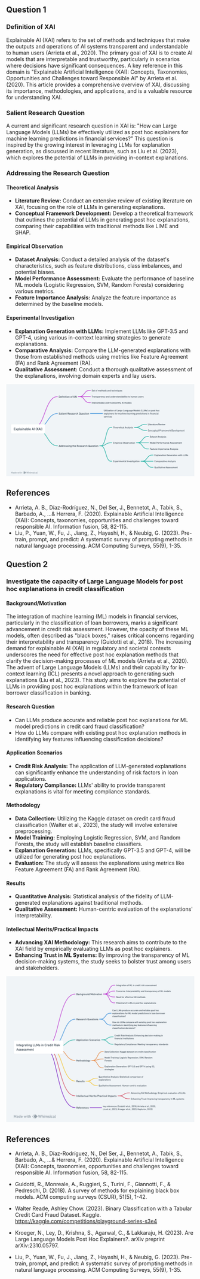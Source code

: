 ## Question 1

### Definition of XAI
Explainable AI (XAI) refers to the set of methods and techniques that make the outputs and operations of AI systems transparent and understandable to human users (Arrieta et al., 2020). The primary goal of XAI is to create AI models that are interpretable and trustworthy, particularly in scenarios where decisions have significant consequences. A key reference in this domain is "Explainable Artificial Intelligence (XAI): Concepts, Taxonomies, Opportunities and Challenges toward Responsible AI" by Arrieta et al. (2020). This article provides a comprehensive overview of XAI, discussing its importance, methodologies, and applications, and is a valuable resource for understanding XAI.

### Salient Research Question
A current and significant research question in XAI is: "How can Large Language Models (LLMs) be effectively utilized as post hoc explainers for machine learning predictions in financial services?" This question is inspired by the growing interest in leveraging LLMs for explanation generation, as discussed in recent literature, such as Liu et al. (2023), which explores the potential of LLMs in providing in-context explanations.

### Addressing the Research Question

#### Theoretical Analysis
- **Literature Review:** Conduct an extensive review of existing literature on XAI, focusing on the role of LLMs in generating explanations.
- **Conceptual Framework Development:** Develop a theoretical framework that outlines the potential of LLMs in generating post hoc explanations, comparing their capabilities with traditional methods like LIME and SHAP.

#### Empirical Observation
- **Dataset Analysis:** Conduct a detailed analysis of the dataset's characteristics, such as feature distributions, class imbalances, and potential biases.
- **Model Performance Assessment:** Evaluate the performance of baseline ML models (Logistic Regression, SVM, Random Forests) considering various metrics.
- **Feature Importance Analysis:** Analyze the feature importance as determined by the baseline models.

#### Experimental Investigation
- **Explanation Generation with LLMs:** Implement LLMs like GPT-3.5 and GPT-4, using various in-context learning strategies to generate explanations.
- **Comparative Analysis:** Compare the LLM-generated explanations with those from established methods using metrics like Feature Agreement (FA) and Rank Agreement (RA).
- **Qualitative Assessment:** Conduct a thorough qualitative assessment of the explanations, involving domain experts and lay users.

![Definition and Research Question](Definition_and_Research_Question.png)

## References
- Arrieta, A. B., Díaz-Rodríguez, N., Del Ser, J., Bennetot, A., Tabik, S., Barbado, A., ...& Herrera, F. (2020). Explainable Artificial Intelligence (XAI): Concepts, taxonomies, opportunities and challenges toward responsible AI. Information fusion, 58, 82-115.
- Liu, P., Yuan, W., Fu, J., Jiang, Z., Hayashi, H., & Neubig, G. (2023). Pre-train, prompt, and predict: A systematic survey of prompting methods in natural language processing. ACM Computing Surveys, 55(9), 1-35.



## Question 2

### Investigate the capacity of Large Language Models for post hoc explanations in credit classification

#### Background/Motivation
The integration of machine learning (ML) models in financial services, particularly in the classification of loan borrowers, marks a significant advancement in credit risk assessment. However, the opacity of these ML models, often described as "black boxes," raises critical concerns regarding their interpretability and transparency (Guidotti et al., 2018). The increasing demand for explainable AI (XAI) in regulatory and societal contexts underscores the need for effective post hoc explanation methods that clarify the decision-making processes of ML models (Arrieta et al., 2020). The advent of Large Language Models (LLMs) and their capability for in-context learning (ICL) presents a novel approach to generating such explanations (Liu et al., 2023). This study aims to explore the potential of LLMs in providing post hoc explanations within the framework of loan borrower classification in banking.

#### Research Question
- Can LLMs produce accurate and reliable post hoc explanations for ML model predictions in credit card fraud classification?
- How do LLMs compare with existing post hoc explanation methods in identifying key features influencing classification decisions?

#### Application Scenarios
- **Credit Risk Analysis:** The application of LLM-generated explanations can significantly enhance the understanding of risk factors in loan applications.
- **Regulatory Compliance:** LLMs' ability to provide transparent explanations is vital for meeting compliance standards.

#### Methodology
- **Data Collection:** Utilizing the Kaggle dataset on credit card fraud classification (Walter et al., 2023), the study will involve extensive preprocessing.
- **Model Training:** Employing Logistic Regression, SVM, and Random Forests, the study will establish baseline classifiers.
- **Explanation Generation:** LLMs, specifically GPT-3.5 and GPT-4, will be utilized for generating post hoc explanations.
- **Evaluation:** The study will assess the explanations using metrics like Feature Agreement (FA) and Rank Agreement (RA).

#### Results
- **Quantitative Analysis:** Statistical analysis of the fidelity of LLM-generated explanations against traditional methods.
- **Qualitative Assessment:** Human-centric evaluation of the explanations' interpretability.

#### Intellectual Merits/Practical Impacts
- **Advancing XAI Methodology:** This research aims to contribute to the XAI field by empirically evaluating LLMs as post hoc explainers.
- **Enhancing Trust in ML Systems:** By improving the transparency of ML decision-making systems, the study seeks to bolster trust among users and stakeholders.

![Research Proposal](Research_Proposal.png)

## References
- Arrieta, A. B., Díaz-Rodríguez, N., Del Ser, J., Bennetot, A., Tabik, S., Barbado, A., ...& Herrera, F. (2020). Explainable Artificial Intelligence (XAI): Concepts, taxonomies, opportunities and challenges toward responsible AI. Information fusion, 58, 82-115.
- Guidotti, R., Monreale, A., Ruggieri, S., Turini, F., Giannotti, F., & Pedreschi, D. (2018). A survey of methods for explaining black box models. ACM computing surveys (CSUR), 51(5), 1-42.
- Walter Reade, Ashley Chow. (2023). Binary Classification with a Tabular Credit	Card Fraud Dataset. Kaggle. https://kaggle.com/competitions/playground-series-s3e4

- Kroeger, N., Ley, D., Krishna, S., Agarwal, C., & Lakkaraju, H. (2023). Are Large Language Models Post Hoc Explainers?. arXiv preprint arXiv:2310.05797.
- Liu, P., Yuan, W., Fu, J., Jiang, Z., Hayashi, H., & Neubig, G. (2023). Pre-train, prompt, and predict: A systematic survey of prompting methods in natural language processing. ACM Computing Surveys, 55(9), 1-35.

